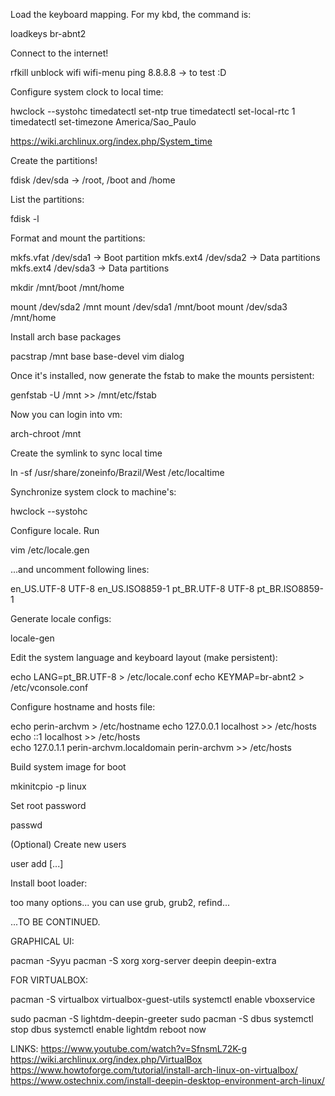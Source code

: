 Load the keyboard mapping. For my kbd, the command is:

  loadkeys br-abnt2

Connect to the internet!

  rfkill unblock wifi
  wifi-menu
  ping 8.8.8.8            -> to test :D

Configure system clock to local time:

  hwclock --systohc
  timedatectl set-ntp true
  timedatectl set-local-rtc 1
  timedatectl set-timezone America/Sao_Paulo
  
https://wiki.archlinux.org/index.php/System_time

Create the partitions!

  fdisk /dev/sda          -> /root, /boot and /home

List the partitions:

  fdisk -l
  
Format and mount the partitions:

  mkfs.vfat /dev/sda1        -> Boot partition
  mkfs.ext4 /dev/sda2        -> Data partitions
  mkfs.ext4 /dev/sda3        -> Data partitions

  mkdir /mnt/boot /mnt/home

  mount /dev/sda2 /mnt
  mount /dev/sda1 /mnt/boot
  mount /dev/sda3 /mnt/home

Install arch base packages

  pacstrap /mnt base base-devel vim dialog
  
Once it's installed, now generate the fstab to make the mounts persistent:

  genfstab -U /mnt >> /mnt/etc/fstab
  
Now you can login into vm:
  
  arch-chroot /mnt

Create the symlink to sync local time
  
  ln -sf /usr/share/zoneinfo/Brazil/West /etc/localtime
  
Synchronize system clock to machine's:

  hwclock --systohc
  
Configure locale. Run

  vim /etc/locale.gen
  
...and uncomment following lines:

  en_US.UTF-8 UTF-8
  en_US.ISO8859-1
  pt_BR.UTF-8 UTF-8
  pt_BR.ISO8859-1
  
Generate locale configs:

  locale-gen

Edit the system language and keyboard layout (make persistent):

  echo LANG=pt_BR.UTF-8  > /etc/locale.conf
  echo KEYMAP=br-abnt2  > /etc/vconsole.conf
  
Configure hostname and hosts file:

  echo perin-archvm > /etc/hostname
  echo 127.0.0.1	localhost >> /etc/hosts
  echo ::1        localhost >> /etc/hosts  
  echo 127.0.1.1  perin-archvm.localdomain perin-archvm >> /etc/hosts    
  

Build system image for boot

  mkinitcpio -p linux
  
Set root password

  passwd
  
(Optional) Create new users

  user add [...]
  
Install boot loader:

too many options... you can use grub, grub2, refind...
  
...TO BE CONTINUED.
  

GRAPHICAL UI:

pacman -Syyu
pacman -S xorg xorg-server deepin deepin-extra

FOR VIRTUALBOX:

pacman -S virtualbox virtualbox-guest-utils
systemctl enable vboxservice

sudo pacman -S lightdm-deepin-greeter
sudo pacman -S dbus
systemctl stop dbus
systemctl enable lightdm
reboot now


LINKS: 
https://www.youtube.com/watch?v=SfnsmL72K-g
https://wiki.archlinux.org/index.php/VirtualBox
https://www.howtoforge.com/tutorial/install-arch-linux-on-virtualbox/
https://www.ostechnix.com/install-deepin-desktop-environment-arch-linux/
